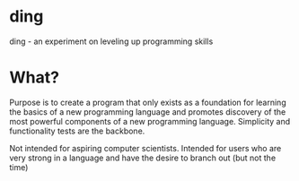 # ding
ding - an experiment on leveling up programming skills

# What?
Purpose is to create a program that only exists as a foundation for learning the basics of a new programming language and promotes discovery of the most powerful components of a new programming language.  Simplicity and functionality tests are the backbone.

Not intended for aspiring computer scientists. Intended for users who are very strong in a language and have the desire to branch out (but not the time)
